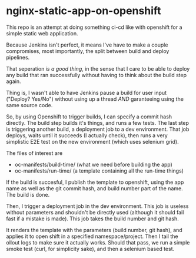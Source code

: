 # nginx-static-app-on-openshift

This repo is an attempt at doing something ci-cd like with openshift for a simple static web application.

Because Jenkins isn't perfect, it means I've have to make a couple compromises, most importantly, the split between build and deploy pipelines.

That seperation *is a good thing*, in the sense that I care to be able to deploy any build that ran successfully without having to think about the build step again.

Thing is, I wasn't able to have Jenkins pause a build for user input ("Deploy? Yes/No") without using up a thread *AND* garanteeing using the same source code.

So, by using Openshift to trigger builds, I can specify a commit hash directly. The build step builds it's things, and runs a few tests. The last step is triggering another build, a deployment job to a dev environment. That job deploys, waits until it succeeds (I actually check), then runs a very simplistic E2E test on the new environment (which uses selenium grid).

The files of interest are
- oc-manifests/build-time/ (what we need before building the app)
- oc-manifests/run-time/ (a template containing all the run-time things)

If the build is succesful, I publish the template to openshift, using the app name as well as the git commit hash, and build number part of the name. The build is done.

Then, I trigger a deployment job in the dev environment. This job is useless without parameters and shouldn't be directly used (although it should fail fast if a mistake is made). This job takes the build number and git hash.

It renders the template with the parameters (build number, git hash), and applies it to open shift in a specified namespace/project. Then I tail the ollout logs to make sure it actually works. Should that pass, we run a simple smoke test (curl, for simplicity sake), and then a selenium based test.
